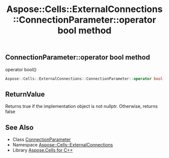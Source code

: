 ﻿---
title: Aspose::Cells::ExternalConnections::ConnectionParameter::operator bool method
linktitle: operator bool
second_title: Aspose.Cells for C++ API Reference
description: 'Aspose::Cells::ExternalConnections::ConnectionParameter::operator bool method. operator bool() in C++.'
type: docs
weight: 400
url: /cpp/aspose.cells.externalconnections/connectionparameter/operator_bool/
---
## ConnectionParameter::operator bool method


operator bool()

```cpp
Aspose::Cells::ExternalConnections::ConnectionParameter::operator bool() const
```


## ReturnValue

Returns true if the implementation object is not nullptr. Otherwise, returns false

## See Also

* Class [ConnectionParameter](../)
* Namespace [Aspose::Cells::ExternalConnections](../../)
* Library [Aspose.Cells for C++](../../../)
